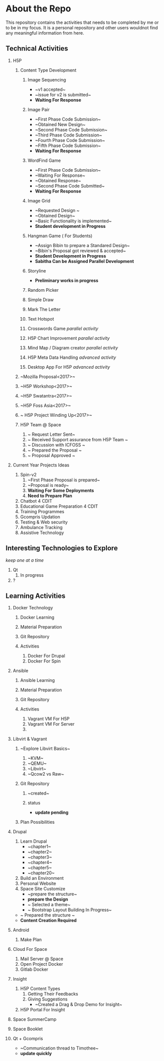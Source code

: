 # About the Repo

This repository contains the activities that needs to be completed by me or to be in my focus. It is a personal repository and other users wouldnot find any meaningful information from here.

## Technical Activities

1. H5P 
    1. Content Type Development

        1. Image Sequencing
            * ~v1 accepted~
            * ~issue for v2 is submitted~
            * **Waiting For Response**
        2. Image Pair

            * ~First Phase Code Submission~
            * ~Obtained New Design~
            * ~Second Phase Code Submission~
            * ~Third Phase Code Submission~
            * ~Fourth Phase Code Submission~
            * ~Fifth Phase Code Submission~
            * **Waiting For Response**
            
        3. WordFind Game

            * ~First Phase Code Submission~
            * ~Waiting For Response~
            * ~Obtained Response~
	        * ~Second Phase Code Submitted~
            * **Waiting For Response**

        4. Image Grid
            * ~Requested Design ~
            * ~Obtained Design~
            * ~Basic Functionality is implemented~
            * **Student development in Progress**
            
        5. Hangman Game ( For Students)
            * ~Assign Bibin to prepare a Standared Design~
            * ~Bibin's Proposal got reviewed & accepted~
            * **Student Development in Progress**
            * **Sabitha Can be Assigned Parallel Development**

        6. Storyline
            * **Preliminary works in progress**
        7. Random Picker
        8. Simple Draw
        9. Mark The Letter
        10. Text Hotspot
        11. Crosswords Game *parallel activity*
        12. H5P Chart Improvement *parallel activity*
        13. Mind Map / Diagram creator *parallel activity*
        14. H5P Meta Data Handling *advanced activity*
        15. Desktop App For H5P *advanced activity*
 

    2. ~Mozilla Proposal<2017>~
    3. ~H5P Workshop<2017>~
    4. ~H5P Swatantra<2017>~
    5. ~H5P Foss Asia<2017>~
    6. ~ H5P Project Winding Up<2017>~
    7. H5P Team @ Space
        1. ~ Request Letter Sent~
    	2. ~ Received Support assurance from H5P Team ~
    	3. ~ Discussion with ICFOSS ~
    	4. ~ Prepared the Proposal ~
    	5. ~ Proposal Approved ~

2. Current Year Projects Ideas        

    1. Spin-v2
	    1. ~First Phase Proposal is prepared~
	    2. ~Proposal is ready~
        3. **Waiting For Some Deployments**
        4. **Need to Prepare Plan**
    2. Chatbot 4 CDIT
    3. Educational Game Preparation 4 CDIT
    4. Training Programmes
    5. Gcompris Updation
    6. Testing & Web security
    7. Ambulance Tracking
    8. Assistive Technology
    
## Interesting Technologies to Explore

*keep one at a time*

1. Qt
    1. In progress
2. ?


## Learning Activities

1. Docker Technology

    1. Docker Learning
    2. Material Preparation
    3. Git Repository
    4. Activities

        1. Docker For Drupal
        2. Docker For Spin

2. Ansible

    1. Ansible Learning
    2. Material Preparation
    3. Git Repository
    4. Activities

        1. Vagrant VM For H5P
        2. Vagrant VM For Server
        3. 

3. Libvirt & Vagrant

    1. ~Explore Libvirt Basics~
        1. ~KVM~
        2. ~QEMU~
        3. ~Libvirt~
        4. ~Qcow2 vs Raw~
        
    2. Git Repository
        1. ~created~
        2. status

            * **update pending**
    3. Plan Possibilities

4. Drupal 

    1. Learn Drupal
        * ~chapter1~
        * ~chapter2~
        * ~chapter3~
        * ~chapter4~
        * ~chapter5~
        * ~chapter20~
    2. Build an Environment
    3. Personal Website
    4. Space Site Customize
        * ~prepare the structure~
        * **prepare the Design**
        * ~ Selected a theme~
        * ~ Bootstrap Layout Building In Progress~
	* ~ Prepared the structure ~
	* **Content Creation Required**
    
5. Android 

    1. Make Plan

6. Cloud For Space

    1. Mail Server @ Space
    2. Open Project Docker
    3. Gitlab Docker

7. Insight

    1. H5P Content Types
        1. Getting Their Feedbacks
        2. Giving Suggestions
            * ~Created a Drag & Drop Demo for Insight~
    2. H5P Portal For Insight

8. Space SummerCamp
9. Space Booklet
10. Qt + Gcompris
    * ~Communication thread to Timothee~
    * **update quickly**

















